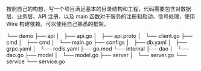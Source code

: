 按照自己的构想，写一个项目满足基本的目录结构和工程，代码需要包含对数据层、业务层、API 注册，以及 main 函数对于服务的注册和启动，信号处理，使用 Wire 构建依赖。可以使用自己熟悉的框架。


└── demo
    ├── api
    │   ├── api.go
    │   ├── api.proto
    │   └── client.go
    ├── cmd
    │   ├── cmd
    │   └── main.go
    ├── configs
    │   ├── db.yaml
    │   ├── grpc.yaml
    │   └── redis.yaml
    ├── go.mod
    └── internal
        ├── dao
        │   └── dao.go
        ├── model
        │   └── model.go
        ├── server
        │   └── server.go
        └── service
            └── service.go
